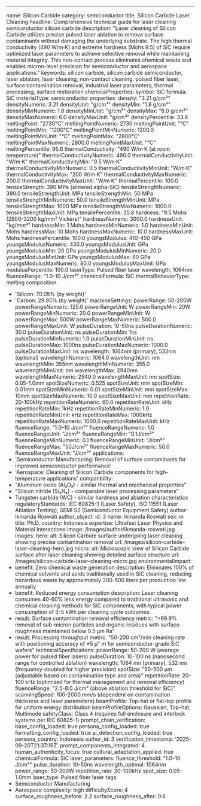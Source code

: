 ---
name: Silicon Carbide
category: semiconductor
title: Silicon Carbide Laser Cleaning
headline: Comprehensive technical guide for laser cleaning semiconductor silicon carbide
description: "Laser cleaning of Silicon Carbide utilizes precise pulsed laser ablation to remove surface contaminants without damaging the underlying substrate. The high thermal conductivity (490 W/m·K) and extreme hardness (Mohs 9.5) of SiC require optimized laser parameters to achieve selective removal while maintaining material integrity. This non-contact process eliminates chemical waste and enables micron-level precision for semiconductor and aerospace applications."
keywords: silicon carbide, silicon carbide semiconductor, laser ablation, laser cleaning,
  non-contact cleaning, pulsed fiber laser, surface contamination removal, industrial
  laser parameters, thermal processing, surface restoration
chemicalProperties:
  symbol: SiC
  formula: SiC
  materialType: semiconductor
properties:
  density: "3.21 g/cm³"
  densityNumeric: 3.21
  densityUnit: "g/cm³"
  densityMin: "1.8 g/cm³"
  densityMinNumeric: 1.8
  densityMinUnit: "g/cm³"
  densityMax: "6.0 g/cm³"
  densityMaxNumeric: 6.0
  densityMaxUnit: "g/cm³"
  densityPercentile: 33.6
  meltingPoint: "2730°C"
  meltingPointNumeric: 2730
  meltingPointUnit: "°C"
  meltingPointMin: "1200°C"
  meltingPointMinNumeric: 1200.0
  meltingPointMinUnit: "°C"
  meltingPointMax: "2800°C"
  meltingPointMaxNumeric: 2800.0
  meltingPointMaxUnit: "°C"
  meltingPercentile: 95.6
  thermalConductivity: "490 W/m·K (at room temperature)"
  thermalConductivityNumeric: 490.0
  thermalConductivityUnit: "W/m·K"
  thermalConductivityMin: "0.5 W/m·K"
  thermalConductivityMinNumeric: 0.5
  thermalConductivityMinUnit: "W/m·K"
  thermalConductivityMax: "200 W/m·K"
  thermalConductivityMaxNumeric: 200.0
  thermalConductivityMaxUnit: "W/m·K"
  thermalPercentile: 100.0
  tensileStrength: 390 MPa (sintered alpha-SiC)
  tensileStrengthNumeric: 390.0
  tensileStrengthUnit: MPa
  tensileStrengthMin: 50 MPa
  tensileStrengthMinNumeric: 50.0
  tensileStrengthMinUnit: MPa
  tensileStrengthMax: 1000 MPa
  tensileStrengthMaxNumeric: 1000.0
  tensileStrengthMaxUnit: MPa
  tensilePercentile: 35.8
  hardness: "9.5 Mohs (2800-3200 kg/mm² Vickers)"
  hardnessNumeric: 3000.0
  hardnessUnit: "kg/mm²"
  hardnessMin: 1 Mohs
  hardnessMinNumeric: 1.0
  hardnessMinUnit: Mohs
  hardnessMax: 10 Mohs
  hardnessMaxNumeric: 10.0
  hardnessMaxUnit: Mohs
  hardnessPercentile: 100.0
  youngsModulus: 410-450 GPa
  youngsModulusNumeric: 430.0
  youngsModulusUnit: GPa
  youngsModulusMin: 20 GPa
  youngsModulusMinNumeric: 20.0
  youngsModulusMinUnit: GPa
  youngsModulusMax: 80 GPa
  youngsModulusMaxNumeric: 80.0
  youngsModulusMaxUnit: GPa
  modulusPercentile: 100.0
  laserType: Pulsed fiber laser
  wavelength: 1064nm
  fluenceRange: "1.0–10 J/cm²"
  chemicalFormula: SiC
  thermalBehaviorType: melting
composition:
- 'Silicon: 70.05% (by weight)'
- 'Carbon: 29.95% (by weight)'
machineSettings:
  powerRange: 50-200W
  powerRangeNumeric: 125.0
  powerRangeUnit: W
  powerRangeMin: 20W
  powerRangeMinNumeric: 20.0
  powerRangeMinUnit: W
  powerRangeMax: 500W
  powerRangeMaxNumeric: 500.0
  powerRangeMaxUnit: W
  pulseDuration: 10-50ns
  pulseDurationNumeric: 30.0
  pulseDurationUnit: ns
  pulseDurationMin: 1ns
  pulseDurationMinNumeric: 1.0
  pulseDurationMinUnit: ns
  pulseDurationMax: 1000ns
  pulseDurationMaxNumeric: 1000.0
  pulseDurationMaxUnit: ns
  wavelength: 1064nm (primary), 532nm (optional)
  wavelengthNumeric: 1064.0
  wavelengthUnit: nm
  wavelengthMin: 355nm
  wavelengthMinNumeric: 355.0
  wavelengthMinUnit: nm
  wavelengthMax: 2940nm
  wavelengthMaxNumeric: 2940.0
  wavelengthMaxUnit: nm
  spotSize: 0.05-1.0mm
  spotSizeNumeric: 0.525
  spotSizeUnit: mm
  spotSizeMin: 0.01mm
  spotSizeMinNumeric: 0.01
  spotSizeMinUnit: mm
  spotSizeMax: 10mm
  spotSizeMaxNumeric: 10.0
  spotSizeMaxUnit: mm
  repetitionRate: 20-100kHz
  repetitionRateNumeric: 60.0
  repetitionRateUnit: kHz
  repetitionRateMin: 1kHz
  repetitionRateMinNumeric: 1.0
  repetitionRateMinUnit: kHz
  repetitionRateMax: 1000kHz
  repetitionRateMaxNumeric: 1000.0
  repetitionRateMaxUnit: kHz
  fluenceRange: "1.0–10 J/cm²"
  fluenceRangeNumeric: 1.0
  fluenceRangeUnit: "J/cm²"
  fluenceRangeMin: "0.1J/cm²"
  fluenceRangeMinNumeric: 0.1
  fluenceRangeMinUnit: "J/cm²"
  fluenceRangeMax: "50J/cm²"
  fluenceRangeMaxNumeric: 50.0
  fluenceRangeMaxUnit: "J/cm²"
applications:
- 'Semiconductor Manufacturing: Removal of surface contaminants for improved semiconductor
  performance'
- 'Aerospace: Cleaning of Silicon Carbide components for high-temperature applications'
compatibility:
- "Aluminum oxide (Al₂O₃) - similar thermal and mechanical properties"
- "Silicon nitride (Si₃N₄) - comparable laser processing parameters"
- Tungsten carbide (WC) - similar hardness and ablation characteristics
regulatoryStandards: IEC 60825-1 (Laser Safety), ISO 11551 (Laser Ablation Testing),
  SEMI S2 (Semiconductor Equipment Safety)
author: Ikmanda Roswati
author_object:
  id: 3
  name: Ikmanda Roswati
  sex: m
  title: Ph.D.
  country: Indonesia
  expertise: Ultrafast Laser Physics and Material Interactions
  image: /images/author/ikmanda-roswati.jpg
images:
  hero:
    alt: Silicon Carbide surface undergoing laser cleaning showing precise contamination
      removal
    url: /images/silicon-carbide-laser-cleaning-hero.jpg
  micro:
    alt: Microscopic view of Silicon Carbide surface after laser cleaning showing
      detailed surface structure
    url: /images/silicon-carbide-laser-cleaning-micro.jpg
environmentalImpact:
- benefit: Zero chemical waste generation
  description: Eliminates 100% of chemical solvents and acids traditionally used in
    SiC cleaning, reducing hazardous waste by approximately 200-500 liters per production
    line annually
- benefit: Reduced energy consumption
  description: Laser cleaning consumes 40-60% less energy compared to traditional
    ultrasonic and chemical cleaning methods for SiC components, with typical power
    consumption of 3-5 kWh per cleaning cycle
outcomes:
- result: Surface contamination removal efficiency
  metric: ">99.9% removal of sub-micron particles and organic residues with surface roughness maintained below 0.5 μm Ra"
- result: Processing throughput
  metric: "50-200 cm²/min cleaning rate with positioning accuracy of ±5 μ"
    m for semiconductor-grade SiC wafers"
technicalSpecifications:
  powerRange: 50-200 W (average power for pulsed fiber lasers)
  pulseDuration: 10-100 ns (nanosecond range for controlled ablation)
  wavelength: 1064 nm (primary), 532 nm (frequency-doubled for higher precision)
  spotSize: "50-500 μm (adjustable based on contamination type and area)"
  repetitionRate: 20-100 kHz (optimized for thermal management and removal efficiency)
  fluenceRange: "2.5-8.0 J/cm² (above ablation threshold for SiC)"
  scanningSpeed: 100-2000 mm/s (dependent on contamination thickness and laser parameters)
  beamProfile: Top-hat or flat-top profile for uniform energy distribution
  beamProfileOptions: Gaussian, Top-hat, Multimode
  safetyClass: Class 4 (requires full enclosure and interlock systems per IEC 60825-1)
prompt_chain_verification:
  base_config_loaded: true
  persona_config_loaded: true
  formatting_config_loaded: true
  ai_detection_config_loaded: true
  persona_country: Indonesia
  author_id: 3
  verification_timestamp: '2025-09-20T21:37:16Z'
  prompt_components_integrated: 4
  human_authenticity_focus: true
  cultural_adaptation_applied: true
chemicalFormula: SiC
laser_parameters:
  fluence_threshold: "1.0–10 J/cm²"
  pulse_duration: 10-50ns
  wavelength_optimal: 1064nm
  power_range: 50-200W
  repetition_rate: 20-100kHz
  spot_size: 0.05-1.0mm
  laser_type: Pulsed fiber laser
tags:
- Semiconductor Manufacturing
- Aerospace
complexity: high
difficultyScore: 4
surface_roughness_before: 2.2
surface_roughness_after: 0.6
